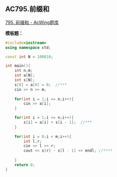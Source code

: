 ## AC795.前缀和

[795. 前缀和 - AcWing题库](https://www.acwing.com/problem/content/797/)

**模板题：**

```c++
#include<iostream>
using namespace std;

const int N = 100010;

int main(){
    int n,m;
    int a[N];
    int s[N];
    s[0] = a[0] = 0;  //***
    cin >> n >> m;
    
    for(int i = 1;i <= n;i++){
        cin >> a[i];
    }

    for(int i = 1;i <= n;i++){
        s[i] = a[i] + s[i - 1];  //***
    }
    
    for(int i = 0;i < m;i++){
        int l,r;
        cin >> l >> r;
        cout << s[r] - s[l - 1] << endl; //****
        
    }
    return 0;
}
```

